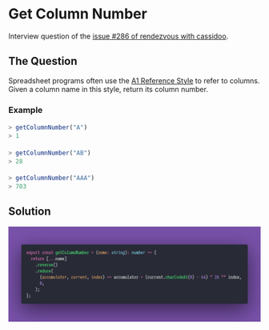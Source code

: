 # Get Column Number

Interview question of the [issue #286 of rendezvous with cassidoo](https://buttondown.email/cassidoo/archive/talent-without-working-hard-is-nothing-cristiano/).

## The Question

Spreadsheet programs often use the [A1 Reference Style](https://learn.microsoft.com/en-us/office/troubleshoot/excel/numeric-columns-and-rows#the-a1-reference-style) to refer to columns.
Given a column name in this style, return its column number.

### Example

```js
> getColumnNumber("A")
> 1

> getColumnNumber("AB")
> 28

> getColumnNumber("AAA")
> 703
```

## Solution

![Code Polaroid](./code-screenshot.png)
